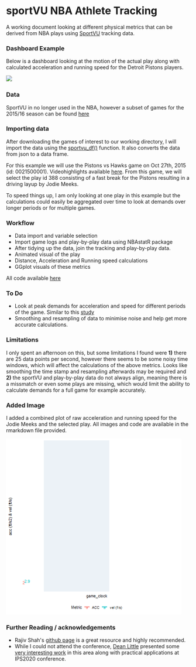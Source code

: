 # sportVU NBA Athlete Tracking

A working document looking at different physical metrics that can be derived from NBA plays using [SportVU](https://www.nbastuffer.com/analytics101/sportvu-data/) tracking data. 

### Dashboard Example

Below is a dashboard looking at the motion of the actual play along with calculated acceleration and running speed for the Detroit Pistons players. 

![](play.gif)  

### Data

SportVU in no longer used in the NBA, however a subset of games for the 2015/16 season can be found [here](https://github.com/linouk23/NBA-Player-Movements/tree/master/data/2016.NBA.Raw.SportVU.Game.Logs)

### Importing data

After downloading the games of interest to our working directory, I will import the data using the [sportvu_df()](https://rdrr.io/github/imadmali/NBAsportvu/man/sportvu_df.html) function. It also converts the data from json to a data frame. 

For this example we will use the Pistons vs Hawks game on Oct 27th, 2015 (id: 0021500001). Videohighlights available [here](https://www.youtube.com/watch?v=dNtmLm5D7dI). From this game, we will select the play id 388 consisting of a fast break for the Pistons resulting in a driving layup by Jodie Meeks.

To speed things up, I am only looking at one play in this example but the calculations could easily be aggregated over time to look at demands over longer periods or for multiple games.

### Workflow

* Data import and variable selection
* Import game logs and play-by-play data using NBAstatR package
* After tidying up the data, join the tracking and play-by-play data.
* Animated visual of the play
* Distance, Acceleration and Running speed calculations
* GGplot visuals of these metrics

All code available [here](https://github.com/josedv82/sportVU_NBA_Tracking/blob/master/SportVU.Rmd)

### To Do

* Look at peak demands for acceleration and speed for different periods of the game. Similar to this [study](https://pubmed.ncbi.nlm.nih.gov/26023738/)  
* Smoothing and resampling of data to minimise noise and help get more accurate calculations.

### Limitations

I only spent an afternoon on this, but some limitations I found were **1)** there are 25 data points per second, however there seems to be some noisy time windows, which will affect the calculations of the above metrics. Looks like smoothing the time stamp and resampling afterwards may be required and **2)** the sportVU and play-by-play data do not always align, meaning there is a missmatch or even some plays are missing, which would limit the ability to calculate demands for a full game for example accurately.

### Added Image

I added a combined plot of raw acceleration and running speed for the Jodie Meeks and the selected play. All images and code are available in the rmarkdown file provided.

![](combined.gif)

### Further Reading / acknowledgements

* Rajiv Shah's [github page](https://github.com/rajshah4) is a great resource and highly recommended.
* While I could not attend the conference, [Dean Little](https://twitter.com/DeanLittle) presented some [very interesting work](https://twitter.com/Bballphysio/status/1256376460593381376) in this area along with practical applications at IPS2020 conference.


